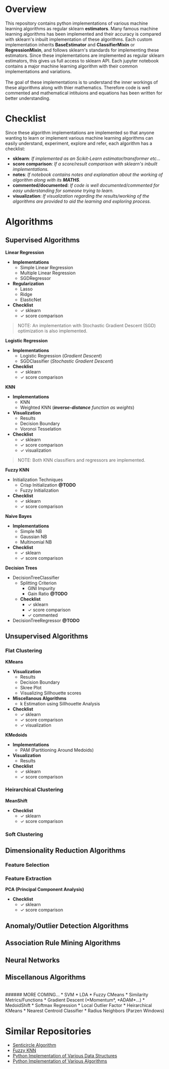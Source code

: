 # Overview
This repository contains python implementations of various machine learning algorithms as regular sklearn **estimators**. 
Many famous machine learning algorithms has been implemented and their accuracy is compared with sklearn's inbuilt implementation of these algorithms.
Each custom implementation inherits **BaseEstimator** and **ClassifierMixin** or **RegressionMixin**, and follows sklearn's standards for implementing these estimators.
Since these implementations are implemented as regular sklearn estimators, this gives us full access to sklearn API.
Each jupyter notebook contains a major machine learning algorithm with their common implementations and variations.
<br><br>
The goal of these implementations is to understand the inner workings of these algorithms along with thier mathematics.
Therefore code is well commented and mathematical intituions and equations has been written for better understanding.

# Checklist
Since these algorithm implementations are implemented so that anyone wanting to learn or implement various machine learning algorithms can
easily understand, experiment, explore and refer, each algorithm has a checklist:
<br>
* **sklearn**: *If implemented as an Scikit-Learn estimator/transformer etc...*
* **score comparison**: *If a score/result comparison with sklearn's inbuilt implementations.*
* **notes**: *If notebook contains notes and explanation about the working of algorithm along with its **MATHS**.*
* **commented/documented**: *If code is well documented/commented for easy understanding for someone trying to learn.*
* **visualization**: *If visualization regarding the results/working of the algorithms are provided to aid the learning and exploring process.*


# Algorithms
## Supervised Algorithms


**Linear Regression**
* **Implementations**
	* Simple Linear Regression
	* Multiple Linear Regression
	* SGDRegressor
* **Regularization**
	* Lasso
	* Ridge
	* ElasticNet
* **Checklist**
	* ✓ sklearn
	* ✓ score comparison
> NOTE: An implementation with Stochastic Gradient Descent (SGD) optimization is also implemented.


**Logistic Regression**
* **Implementations**
	* Logistic Regression (*Gradient Descent*)
	* SGDClassifier (*Stochastic Gradient Descent*)
* **Checklist**
	* ✓ sklearn
	* ✓ score comparison


**KNN**
* **Implementations**
	* KNN
	* Weighted KNN (***inverse-distance** function as weights*)
* **Visualization**
	* Results
	* Decision Boundary
	* Voronoi Tesselation
* **Checklist**
	* ✓ sklearn
	* ✓ score comparison
	* ✓ visualization
> NOTE: Both KNN classifiers and regressors are implemented.


**Fuzzy KNN**
* Initialization Techniques
	* Crisp Initialization **@TODO**
	* Fuzzy Initialization
* **Checklist**
	* ✓ sklearn
	* ✓ score comparison


**Naive Bayes**
* **Implementations**
	* Simple NB
	* Gaussian NB
	* Multinomial NB
* **Checklist**
	* ✓ sklearn
	* ✓ score comparison


**Decision Trees**
* DecisionTreeClassifier
	* Splitting Criterion
		* GINI Impurity
		* Gain Ratio **@TODO**
	* **Checklist**
		* ✓ sklearn
		* ✓ score comparison
		* ✓ commented
* DecisionTreeRegressor **@TODO**


## Unsupervised Algorithms
### Flat Clustering


**KMeans**
* **Visualization**
	* Results
	* Decision Boundary
	* Skree Plot
	* Visualizing Sillhouette scores
* **Miscellanous Algorithms**
	* k Estimation using Sillhouette Analysis
* **Checklist**
	* ✓ sklearn
	* ✓ score comparison
	* ✓ visualization


**KMedoids**
* **Implementations**
	* PAM (Partitioning Around Medoids)
* **Visualization**
	* Results
* **Checklist**
	* ✓ sklearn
	* ✓ score comparison


### Heirarchical Clustering
**MeanShift**
* **Checklist**
	* ✓ sklearn
	* ✓ score comparison


### Soft Clustering


## Dimensionality Reduction Algorithms
### Feature Selection
### Feature Extraction
**PCA (Principal Component Analysis)**
* **Checklist**
	* ✓ sklearn
	* ✓ score comparison


## Anomaly/Outlier Detection Algorithms
## Association Rule Mining Algorithms
## Neural Networks
## Miscellanous Algorithms


<br>
###### MORE COMING...
* SVM
* LDA
* Fuzzy CMeans
* Similarity Metrics/Functions
* Gradient Descent (*Momentum*, *ADAM*...)
* MedoidShift
* Softmax Regression
* Local Outlier Factor
* Heirarchical KMeans
* Nearest Centroid Classifier
* Radius Neighbors (Parzen Windows)


# Similar Repositories
* [Senticircle Algorithm](https://github.com/sahilsehwag/Senticircle-Implementation)
* [Fuzzy KNN](https://github.com/sahilsehwag/FuzzyKNN)
* [Python Implementation of Various Data Structures](https://github.com/sahilsehwag/data-structures-python)
* [Python Implementation of Various Algorithms](https://github.com/sahilsehwag/algorithms-python)
